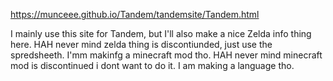https://munceee.github.io/Tandem/tandemsite/Tandem.html

I mainly use this site for Tandem, but I'll also make a nice Zelda info thing here. HAH never mind zelda thing is discontiunded, just use the spredsheeth. I'mm makinfg a minecraft mod tho. HAH never mind minecraft mod is discontinued i dont want to do it. I am making a language tho.